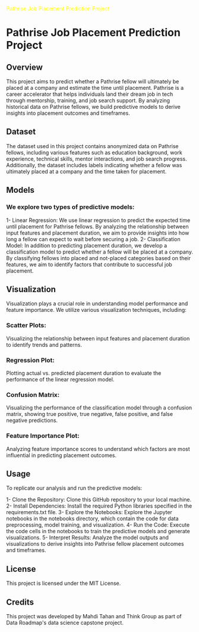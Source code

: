 <span style="color: yellow;">Pathrise Job Placement Prediction Project</span>
# Pathrise Job Placement Prediction Project
## Overview
This project aims to predict whether a Pathrise fellow will ultimately be placed at a company and estimate the time until placement. Pathrise is a career accelerator that helps individuals land their dream job in tech through mentorship, training, and job search support. By analyzing historical data on Pathrise fellows, we build predictive models to derive insights into placement outcomes and timeframes.

## Dataset
The dataset used in this project contains anonymized data on Pathrise fellows, including various features such as education background, work experience, technical skills, mentor interactions, and job search progress. Additionally, the dataset includes labels indicating whether a fellow was ultimately placed at a company and the time taken for placement.

## Models
### We explore two types of predictive models:

1- Linear Regression: We use linear regression to predict the expected time until placement for Pathrise fellows. By analyzing the relationship between input features and placement duration, we aim to provide insights into how long a fellow can expect to wait before securing a job.
2- Classification Model: In addition to predicting placement duration, we develop a classification model to predict whether a fellow will be placed at a company. By classifying fellows into placed and not-placed categories based on their features, we aim to identify factors that contribute to successful job placement.

## Visualization
Visualization plays a crucial role in understanding model performance and feature importance. We utilize various visualization techniques, including:

### Scatter Plots: 
Visualizing the relationship between input features and placement duration to identify trends and patterns.
### Regression Plot: 
Plotting actual vs. predicted placement duration to evaluate the performance of the linear regression model.
### Confusion Matrix: 
Visualizing the performance of the classification model through a confusion matrix, showing true positive, true negative, false positive, and false negative predictions.
### Feature Importance Plot: 
Analyzing feature importance scores to understand which factors are most influential in predicting placement outcomes.

## Usage
To replicate our analysis and run the predictive models:

1- Clone the Repository: Clone this GitHub repository to your local machine.
2- Install Dependencies: Install the required Python libraries specified in the requirements.txt file.
3- Explore the Notebooks: Explore the Jupyter notebooks in the notebooks directory, which contain the code for data preprocessing, model training, and visualization.
4- Run the Code: Execute the code cells in the notebooks to train the predictive models and generate visualizations.
5- Interpret Results: Analyze the model outputs and visualizations to derive insights into Pathrise fellow placement outcomes and timeframes.

## License
This project is licensed under the MIT License.

## Credits
This project was developed by Mahdi Tahan and Think Group as part of Data Roadmap's data science capstone project.

